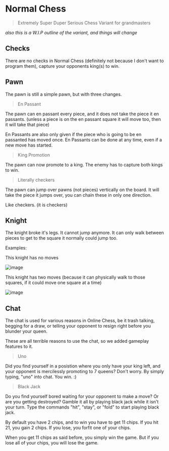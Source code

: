 # Normal Chess
> Extremely Super Duper Serious Chess Variant for grandmasters

*also this is a W.I.P outline of the variant, and things will change*

## Checks

There are no checks in Normal Chess (definitely not because I don't want to program them), capture your opponents king(s) to win.

## Pawn

The pawn is still a simple pawn, but with three changes. 

> En Passant

The pawn can en passant every piece, and it does not take the piece it en passants. (unless a piece is on the en passant square it will move too, then it will take that piece)

En Passants are also only given if the piece who is going to be en passanted has moved once. En Passants can be done at any time, even if a new move has started.

> King Promotion

The pawn can now promote to a king. The enemy has to capture both kings to win.

> Literally checkers

The pawn can jump over pawns (not pieces) vertically on the board. It will take the piece it jumps over, you can chain these in only one direction.

Like checkers. (it is checkers)

## Knight

The knight broke it's legs. It cannot jump anymore. It can only walk between pieces to get to the square it normally could jump too.

Examples:

This knight has no moves

![image](https://user-images.githubusercontent.com/123427599/227374523-c8e43eda-689a-4fa7-9d9f-5fca13923d30.png)

This knight has two moves (because it can physically walk to those squares, if it could move one square at a time)

![image](https://user-images.githubusercontent.com/123427599/227374631-3d9556ae-618a-49e3-bfab-8b335bf109d1.png)



## Chat

The chat is used for various reasons in Online Chess, be it trash talking, begging for a draw, or telling your opponent to resign right before you blunder your queen.

These are all terrible reasons to use the chat, so we added gameplay features to it. 

> Uno

Did you find yourself in a posistion where you only have your king left, and your opponent is mercilessly promoting to 7 queens? Don't worry. By simply typing, "uno"
into chat. You win. :)

> Black Jack

Do you find yourself bored waiting for your opponent to make a move? Or are you getting destroyed? Gamble it all by playing black jack while it isn't your turn. Type
the commands "hit", "stay", or "fold" to start playing black jack. 

By default you have 2 chips, and to win you have to get 11 chips. If you hit 21, you gain 2 chips. 
If you lose, you forfit one of your chips. 

When you get 11 chips as said before, you simply win the game. But if you lose all of your chips, you will lose the game.


